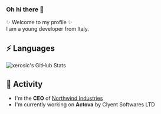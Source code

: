 ### Oh hi there 👋

✨ Welcome to my profile ✨  
I am a young developer from Italy.

## ⚡ Languages
![xerosic's GitHub Stats](https://github-readme-stats.vercel.app/api?username=xerosic&show_icons=true&theme=radical)

## 🔭 Activity

- I'm the **CEO** of [Northwind Industries](https://northwind.cc)
- I'm currently working on **Actova** by Clyent Softwares LTD

